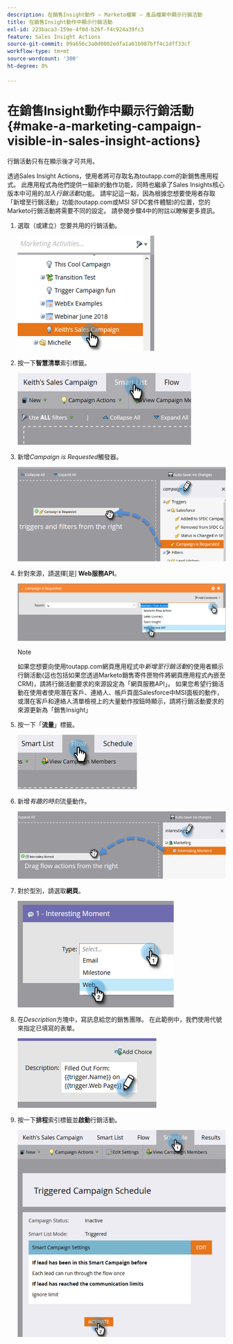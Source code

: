 ```yaml
---
description: 在銷售Insight動作 — Marketo檔案 — 產品檔案中顯示行銷活動
title: 在銷售Insight動作中顯示行銷活動
exl-id: 223baca3-159e-4f0d-b26f-f4c924a39fc3
feature: Sales Insight Actions
source-git-commit: 09a656c3a0d0002edfa1a61b987bff4c1dff33cf
workflow-type: tm+mt
source-wordcount: '300'
ht-degree: 0%

---
```


# 在銷售Insight動作中顯示行銷活動 {#make-a-marketing-campaign-visible-in-sales-insight-actions}

行銷活動只有在顯示後才可共用。

透過Sales Insight Actions，使用者將可存取名為toutapp.com的新銷售應用程式。 此應用程式為他們提供一組新的動作功能，同時也繼承了Sales Insights核心版本中可用的&#x200B;_加入行銷活動_&#x200B;功能。 請牢記這一點，因為根據您想要使用者存取「新增至行銷活動」功能(toutapp.com或MSI SFDC套件體驗)的位置，您的Marketo行銷活動將需要不同的設定。 請參閱步驟4中的附註以瞭解更多資訊。

1. 選取（或建立）您要共用的行銷活動。

   ![](assets/make-a-marketing-campaign-visible-sia-1.png)

1. 按一下&#x200B;**智慧清單**&#x200B;索引標籤。

   ![](assets/make-a-marketing-campaign-visible-sia-2.png)

1. 新增&#x200B;_Campaign is Requested_&#x200B;觸發器。

   ![](assets/make-a-marketing-campaign-visible-sia-3.png)

1. 針對來源，請選擇[是] **Web服務API**。

   ![](assets/make-a-marketing-campaign-visible-sia-4.png)

   >[!NOTE]
   >
   >如果您想要向使用toutapp.com網頁應用程式中&#x200B;_新增至行銷活動_&#x200B;的使用者顯示行銷活動(這也包括如果您透過Marketo銷售寄件匣物件將網頁應用程式內嵌至CRM)，請將行銷活動要求的來源設定為「網頁服務API」。 如果您希望行銷活動在使用者使用潛在客戶、連絡人、帳戶頁面Salesforce中MSI面板的動作，或潛在客戶和連絡人清單檢視上的大量動作按鈕時顯示，請將行銷活動要求的來源更新為「銷售Insight」

1. 按一下「**流量**」標籤。

   ![](assets/make-a-marketing-campaign-visible-sia-5.png)

1. 新增&#x200B;_有趣的時刻_&#x200B;流量動作。

   ![](assets/make-a-marketing-campaign-visible-sia-6.png)

1. 對於型別，請選取&#x200B;**網頁**。

   ![](assets/make-a-marketing-campaign-visible-sia-7.png)

1. 在&#x200B;_Description_&#x200B;方塊中，寫訊息給您的銷售團隊。 在此範例中，我們使用代號來指定已填寫的表單。

   ![](assets/make-a-marketing-campaign-visible-sia-8.png)

1. 按一下&#x200B;**排程**&#x200B;索引標籤並&#x200B;**啟動**&#x200B;行銷活動。

   ![](assets/make-a-marketing-campaign-visible-sia-9.png)
